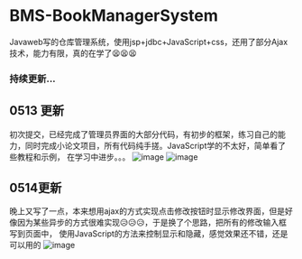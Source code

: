 # BMS-BookManagerSystem
Javaweb写的仓库管理系统，使用jsp+jdbc+JavaScript+css，还用了部分Ajax技术，能力有限，真的在学了😫😫😫
### 持续更新...
## 0513 更新
初次提交，已经完成了管理员界面的大部分代码，有初步的框架，练习自己的能力，同时完成小论文项目，所有代码纯手搓。JavaScript学的不太好，简单看了些教程和示例，
在学习中进步。。。
![image](https://github.com/Hanbq01/BMS/assets/127653499/0432f0b2-4f86-4550-b77a-1de24ed2db69)
![image](https://github.com/Hanbq01/BMS/assets/127653499/926f53f2-d0a9-4172-ba1e-92ef813e232a)
## 0514更新
晚上又写了一点，本来想用ajax的方式实现点击修改按钮时显示修改界面，但是好像因为某些异步的方式很难实现😥😥😥，于是换了个思路，把所有的修改输入框写到页面中，
使用JavaScript的方法来控制显示和隐藏，感觉效果还不错，还是可以用的
![image](https://github.com/Hanbq01/BMS/assets/127653499/36b8265a-1f4f-4c33-9387-1e8619ca798b)

